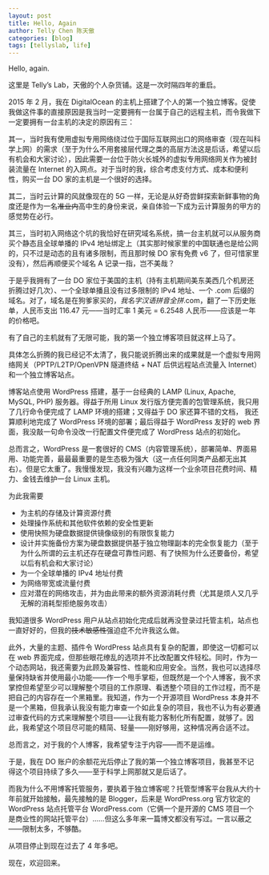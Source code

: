 ```yaml
---
layout: post
title: Hello, Again
author: Telly Chen 陈天傲
categories: [blog]
tags: [tellyslab, life]
---
```


Hello, again.

这里是 Telly’s Lab，天傲的个人杂货铺。这是一次时隔四年的重启。

2015 年 2 月，我在 DigitalOcean 的主机上搭建了个人的第一个独立博客。促使我做这件事的直接原因是我当时一定要拥有一台属于自己的远程主机，而令我做下一定要拥有一台主机的决定的原因有三：

其一，当时我有使用虚拟专用网络绕过位于国际互联网出口的网络审查（现在叫科学上网）的需求（至于为什么不用套接层代理之类的高层方法这是后话，希望以后有机会和大家讨论），因此需要一台位于防火长城外的虚拟专用网络网关作为被封装流量在 Internet 的入网点。对于当时的我，综合考虑支付方式、成本和便利性，购买一台 DO 家的主机是一个很好的选择。

其二，当时云计算的风就像现在的 5G 一样，无论是从好奇尝鲜探索新鲜事物的角度还是作为一名~~准业内~~高中生的身份来说，亲自体验一下成为云计算服务的甲方的感觉势在必行。

其三，当时初入网络这个坑的我恰好在研究域名系统，搞一台主机就可以从服务商买个静态且全球单播的 IPv4 地址绑定上（其实那时候家里的中国联通也是给公网的，只不过是动态的且有诸多限制，而且那时候 DO 家有免费 v6 了，但可惜家里没有），然后再顺便买个域名 A 记录一指，岂不美哉？

于是乎我拥有了一台 DO 家位于美国的主机（持有主机期间美东美西几个机房还折腾过好几次）、一个全球单播且没有过多限制的 IPv4 地址、一个 .com 后缀的域名。对了，域名是在狗爹家买的，*我名字汉语拼音全拼*.com，翻了一下历史账单，人民币支出 116.47 元——当时汇率 1 美元 = 6.2548 人民币——应该是一年的价格吧。

有了自己的主机就有了无限可能，我的第一个独立博客项目就这样上马了。

具体怎么折腾的我已经记不太清了，我只能说折腾出来的成果就是一个虚拟专用网络网关（PPTP/L2TP/OpenVPN 隧道终结 + NAT 后供远程站点流量入 Internet）和一个独立博客站点。

博客站点使用 WordPress 搭建，基于一台经典的 LAMP (Linux, Apache, MySQL, PHP) 服务器。得益于所用 Linux 发行版方便完善的包管理系统，我只用了几行命令便完成了 LAMP 环境的搭建；又得益于 DO 家还算不错的文档， 我还算顺利地完成了 WordPress 环境的部署；最后得益于 WordPress 友好的 web 界面，我没敲一句命令没改一行配置文件便完成了 WordPress 站点的初始化。

总而言之，WordPress 是一套很好的 CMS（内容管理系统），部署简单、界面易用、功能完善，最最最重要的是生态极为强大（这一点任何同类产品都无出其右）。但是它太重了。我慢慢发现，我没有兴趣为这样一个业余项目花费时间、精力、金钱去维护一台 Linux 主机。

为此我需要
- 为主机的存储及计算资源付费
- 处理操作系统和其他软件依赖的安全性更新
- 使用快照为硬盘数据提供镜像级别的有限恢复能力
- 设计并实施备份方案为硬盘数据提供基于独立物理副本的完全恢复能力（至于为什么所谓的云主机还存在硬盘可靠性问题、有了快照为什么还要备份，希望以后有机会和大家讨论）
- 为一个全球单播的 IPv4 地址付费
- 为网络带宽或流量付费
- 应对潜在的网络攻击，并为由此带来的额外资源消耗付费（尤其是烦人又几乎无解的消耗型拒绝服务攻击）

我知道很多 WordPress 用户从站点初始化完成后就再没登录过托管主机，站点也一直好好的，但我的~~技术敏感性~~强迫症不允许我这么做。

此外，大量的主题、插件令 WordPress 站点具有复杂的配置，即使这一切都可以在 web 界面完成，但那些眼花缭乱的选项并不比改配置文件轻松。同时，作为一个动态网站，我还需要为此顾及兼容性、性能和应用安全。当然，我也可以选择尽量保持缺省并使用最小功能——作一个甩手掌柜，但既然是一个个人博客，我不求掌控但希望至少可以理解整个项目的工作原理、看透整个项目的工作过程，而不是把自己的内容存在一个黑箱里。我知道，作为一个开源项目 WordPress 本身并不是一个黑箱，但我承认我没有能力审查一个如此复杂的项目，我也不认为有必要通过审查代码的方式来理解整个项目——让我有能力客制化所有配置，就够了。因此，我希望这个项目尽可能的精简、轻量——刚好够用，这种情况再合适不过。

总而言之，对于我的个人博客，我希望专注于内容——而不是运维。

于是，我在 DO 账户的余额花光后停止了我的第一个独立博客项目，我甚至不记得这个项目持续了多久——至于科学上网那就又是后话了。

而我为什么不用博客托管服务，要执着于独立博客呢？托管型博客平台我从大约十年前就开始接触，最先接触的是 Blogger，后来是 WordPress.org 官方钦定的 WordPress 站点托管平台 WordPress.com（它俩一个是开源的 CMS 项目一个是商业性的网站托管平台）……但这么多年来一篇博文都没有写过。一言以蔽之——限制太多，不够酷。

从项目停止到现在过去了 4 年多吧。

现在，欢迎回来。
